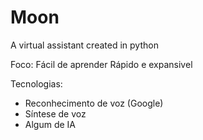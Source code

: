 # Moon
 A virtual assistant created in python

Foco:
Fácil de aprender
Rápido e expansivel

Tecnologias:
- Reconhecimento de voz (Google)
- Síntese de voz
- Algum de IA
